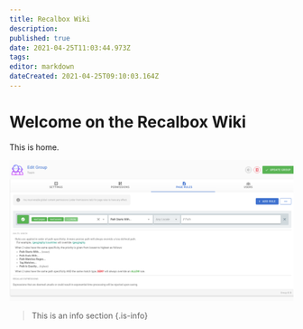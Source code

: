 ```yaml
---
title: Recalbox Wiki
description: 
published: true
date: 2021-04-25T11:03:44.973Z
tags: 
editor: markdown
dateCreated: 2021-04-25T09:10:03.164Z
---
```


# Welcome on the Recalbox Wiki

This is home.

![capture_d’écran_de_2021-04-25_11-12-06.png](/capture_d’écran_de_2021-04-25_11-12-06.png)

> This is an info section
{.is-info}
